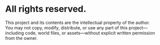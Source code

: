 # All rights reserved.

This project and its contents are the intellectual property of the author.  
You may not copy, modify, distribute, or use any part of this project—including code, world files, or assets—without explicit written permission from the owner.
